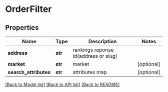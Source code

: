 # OrderFilter

## Properties
Name | Type | Description | Notes
------------ | ------------- | ------------- | -------------
**address** | **str** | rankings reponse id(address or slug) | 
**market** | **str** | market | [optional] 
**search_attributes** | **str** | attributes map | [optional] 

[[Back to Model list]](../README.md#documentation-for-models) [[Back to API list]](../README.md#documentation-for-api-endpoints) [[Back to README]](../README.md)


